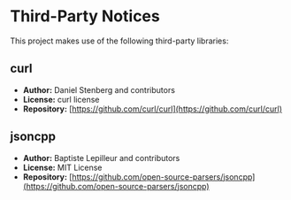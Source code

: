 # Third-Party Notices

This project makes use of the following third-party libraries:

## curl

- **Author:** Daniel Stenberg and contributors
- **License:** curl license
- **Repository:** [https://github.com/curl/curl](https://github.com/curl/curl)

## jsoncpp

- **Author:** Baptiste Lepilleur and contributors
- **License:** MIT License
- **Repository:** [https://github.com/open-source-parsers/jsoncpp](https://github.com/open-source-parsers/jsoncpp)
